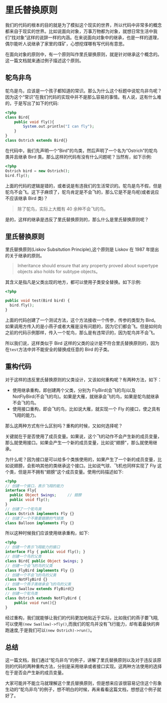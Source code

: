 # 里氏替换原则

我们的代码的根本的目的就是为了模拟这个现实的世界，所以代码中非常多的概念都来自于现实的世界。比如说面向对象，万事万物都为对象，就想日常生活中我们“找对象”这样的说辞一样的内涵。在来说面向对象中的继承，也是一样的道理，偶尔能听人说继承了家里的煤矿，心想挖煤哪有写代码有意思。

在面向对象的原则中，有一个原则叫作里氏替换原则，就是针对继承这个概念的。这一篇文档就来通过例子描述这个原则。

## 鸵鸟非鸟

鸵鸟是鸟，应该是一个孩子都知道的常识。那么为什么这个标题中说鸵鸟非鸟呢？因为这个“常识”在我们代码的实现中并不是那么容易的事情。有人说，这有什么难的，于是写出了如下的代码:

```php
<?php
class Bird{
    public void fly(){
        System.out.println("I can fly");
    }
}
class Ostrich extends Bird{}
```

在代码中，我们先声明一个“Bird”的鸟类，然后声明了一个名为“Ostrich”的鸵鸟类并且继承 Bird 类。那么这样的代码有没有什么问题呢？当然有，如下示例:

```php
<?php
Ostrich bird = new Ostrich();
bird.fly();
```

上面的代码的逻辑是错的，或者说是有违我们的生活常识的。鸵鸟是鸟不假，但是鸵鸟不会飞。这下子麻烦了，鸵鸟肯定是不会飞的，那么它是不是鸟呢(或者说应不应该继承 Bird 类)？

> 除了鸵鸟，实际上大概有 40 余种不会飞的鸟。


是的，这样的继承是违反了里氏替换原则的，那么什么是里氏替换原则呢？

## 里氏替换原则

里氏替换原则(Liskov Subsitution Principle),这个原则是 Liskov 在 1987 年提出的关于继承的原则。

> Inheritance should ensure that any property proved about supertype objects also holds for subtype objects。


其含义是指凡是父类出现的地方，都可以使用子类安全替换。如下示例:

```php
<?php

public void test(Bird bird) {
  bird.fly();
}
```

上面的代码创建了一个测试方法，这个方法接收一个传参，传参的类型为 Bird。如果调用方传入的是小燕子或者大雁是没有问题的，因为它们都会飞。但是如何向之前的代码示例那样，传入一个鸵鸟，那么是有违常识的，因为鸵鸟并不会飞。

所以我们说，这样类似于 Bird 这样的父类的设计是不符合里氏替换原则的，因为在`test`方法中并不能安全的替换成任意的 Bird 的子类。

## 重构代码

对于这样的违反里氏替换原则的父类设计，又该如何重构呢？有两种方法，如下：

- 使用继承重构，即创建两个父类，分别为 FlyBird(会飞的鸟)以及 NotFlyBird(不会飞的鸟)。如果是大雁，就继承会飞的鸟，如果是鸵鸟就继承不会飞的鸟。
- 使用接口重构，即会飞的鸟，比如说大雁，就实现一个 Fly 的接口，使之具有飞翔的能力。

那么这两种方式有什么区别吗？重构的时候，又如何选择呢？

关键就在于是否使用了成员变量。如果说，这个飞的动作不会产生新的成员变量，那么就使用接口。如果会产生一个新的成员变量，比如说"翅膀"，那么就使用继承。

为什么呢？因为接口是可以给多个类族使用的，如果产生了一个新的成员变量，比如说翅膀，会影响其他的类继承这个接口。比如说气球、飞机也同样实现了 Fly 这个类，但是并不拥有“翅膀”这个成员变量。使用代码描述如下:

```php
<?php
// 创建一个接口，表示飞翔的能力
interface Fly{
  public Object $wings;		// 翅膀
  public void fly();
}
// 创建了一个鸵鸟类
class Ostrich implements Fly {}  
// 创建了一个不需要翅膀的气球类
class Balloon implements Fly {}
```

所以这种时候我们应该使用继承重构，如下:

```php
<?php
// 创建一个表示飞翔能力的接口
interface Fly { public void fly(); }
// 创建一个鸟的父类
class Bird{ public Object $wings; }
// 创建一个会飞的鸟的父类
class FlyBird implements Fly {}
// 创建一个不会飞的鸟的父类
class NotFlyBird {}
// 创建一个燕子类继承会飞的鸟的父类
class Swallow extends FlyBird{}
// 创建一个鸵鸟类
class Ostrich extends NotFlyBird {
	public void run(){}
}
```

经过重构，我们就能够让我们的代码更加地贴近于实际，比如我们的燕子要飞翔,可以使用`(new Swallow)->fly()`,而我们的鸵鸟并没有飞行能力，却有着最快的奔跑速度,于是我们可以`(new Ostrich)->run()`。

## 总结

这一篇文档，我们通过“鸵鸟非鸟”的例子，讲解了里氏替换原则以及对于违反该原则的代码的两种重构方法，分别是采用继承或者接口实现。这两种方法使用的选择在于是否会产生新的成员变量。

大家可能并不能立马就理解这个里氏替换原则，但是想来应该很容易记住这个形象生动的“鸵鸟非鸟”的例子，想不明白的时候，再来看看这篇文档，想想这个例子就好了。